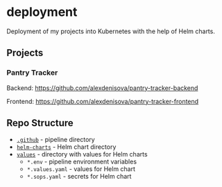 # deployment

Deployment of my projects into Kubernetes with the help of Helm charts.

## Projects

### Pantry Tracker

Backend: <https://github.com/alexdenisova/pantry-tracker-backend>

Frontend: <https://github.com/alexdenisova/pantry-tracker-frontend>

## Repo Structure

- [`.github`](.github/) - pipeline directory
- [`helm-charts`](helm-charts/) - Helm chart directory
- [`values`](values/) - directory with values for Helm charts
  - `*.env` - pipeline environment variables
  - `*.values.yaml` - values for Helm chart
  - `*.sops.yaml` - secrets for Helm chart
